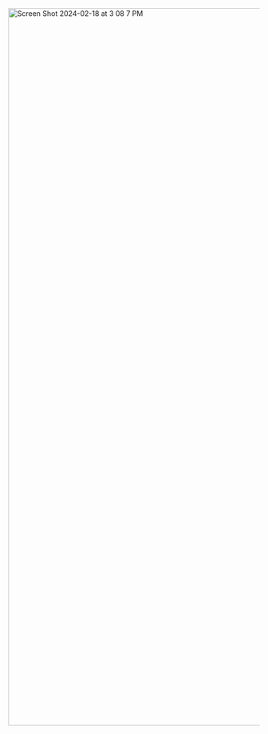 
<img width="1437" alt="Screen Shot 2024-02-18 at 3 08 7 PM" src="https://github.com/acroospulle/FreeCodeCamp/assets/79591114/af76839b-9f2b-4477-b575-f2a9e65cb362">
